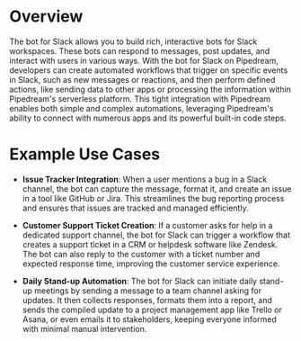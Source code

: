 # Overview

The bot for Slack allows you to build rich, interactive bots for Slack workspaces. These bots can respond to messages, post updates, and interact with users in various ways. With the bot for Slack on Pipedream, developers can create automated workflows that trigger on specific events in Slack, such as new messages or reactions, and then perform defined actions, like sending data to other apps or processing the information within Pipedream's serverless platform. This tight integration with Pipedream enables both simple and complex automations, leveraging Pipedream's ability to connect with numerous apps and its powerful built-in code steps.

# Example Use Cases

- **Issue Tracker Integration**: When a user mentions a bug in a Slack channel, the bot can capture the message, format it, and create an issue in a tool like GitHub or Jira. This streamlines the bug reporting process and ensures that issues are tracked and managed efficiently.

- **Customer Support Ticket Creation**: If a customer asks for help in a dedicated support channel, the bot for Slack can trigger a workflow that creates a support ticket in a CRM or helpdesk software like Zendesk. The bot can also reply to the customer with a ticket number and expected response time, improving the customer service experience.

- **Daily Stand-up Automation**: The bot for Slack can initiate daily stand-up meetings by sending a message to a team channel asking for updates. It then collects responses, formats them into a report, and sends the compiled update to a project management app like Trello or Asana, or even emails it to stakeholders, keeping everyone informed with minimal manual intervention.
